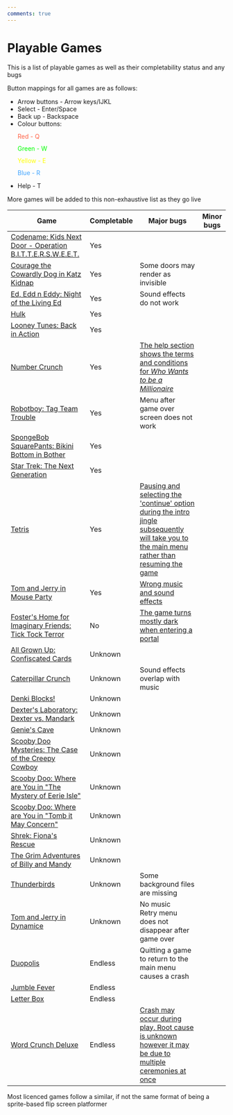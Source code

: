 ```yaml
---
comments: true
---
```


# Playable Games

This is a list of playable games as well as their completability status and any bugs  

Button mappings for all games are as follows:

- Arrow buttons - Arrow keys/IJKL
- Select - Enter/Space
- Back up - Backspace
- Colour buttons:
    <div style="line-height: 1em;">
        <p style="color: tomato">Red - Q</p>
        <p style="color: lime">Green - W</p>
        <p style="color: yellow">Yellow - E</p>
        <p style="color: #41A4FF">Blue - R</p>
    </div>
- Help - T

More games will be added to this non-exhaustive list as they go live

|Game|Completable|Major bugs|Minor bugs|
|----|-----------|----------|----------|
[Codename: Kids Next Door - Operation B.I.T.T.E.R.S.W.E.E.T.](/games/knd-bittersweet)|Yes|
[Courage the Cowardly Dog in Katz Kidnap](/games/courage-katz-kidnap)|Yes|Some doors may render as invisible|
[Ed, Edd n Eddy: Night of the Living Ed](/games/eee-night-of-living-ed)|Yes|Sound effects do not work|
[Hulk](/games/hulk)|Yes|
[Looney Tunes: Back in Action](/games/lt-bia)|Yes|
[Number Crunch](/games/number-crunch)|Yes|[The help section shows the terms and conditions for *Who Wants to be a Millionaire*](/assets/img/nc-terms.jpg)
[Robotboy: Tag Team Trouble](/games/robotboy-ttt)|Yes|Menu after game over screen does not work
[SpongeBob SquarePants: Bikini Bottom in Bother](/games/spongebob-bbb)|Yes|
[Star Trek: The Next Generation](/games/star-trek-tng)|Yes|
[Tetris](/games/tetris)|Yes|[Pausing and selecting the 'continue' option during the intro jingle subsequently will take you to the main menu rather than resuming the game](/assets/video/tetris-bug.webm)
[Tom and Jerry in Mouse Party](/games/tj-mouse-party)|Yes|[Wrong music and sound effects](https://www.youtube.com/watch?v=KWhWNucRWHI)
[Foster's Home for Imaginary Friends: Tick Tock Terror](/games/foster-ttt)|No|[The game turns mostly dark when entering a portal](https://cdn.discordapp.com/attachments/1098329726126411856/1101901829320736868/image.png)
[All Grown Up: Confiscated Cards](/games/all-grown-up)|Unknown|
[Caterpillar Crunch](/games/caterpillar)|Unknown|Sound effects overlap with music|
[Denki Blocks!](/games/denki-blocks)|Unknown|
[Dexter's Laboratory: Dexter vs. Mandark](/games/dexter-vs-mandark)|Unknown|
[Genie's Cave](/games/genies-cave)|Unknown|
[Scooby Doo Mysteries: The Case of the Creepy Cowboy](/games/scooby-creepy-cowboy)|Unknown|
[Scooby Doo: Where are You in "The Mystery of Eerie Isle"](/games/scooby-eerie-isle)|Unknown|
[Scooby Doo: Where are You in "Tomb it May Concern"](/games/scooby-tomb)|Unknown|
[Shrek: Fiona's Rescue](/games/shrek-fiona-rescue)|Unknown|
[The Grim Adventures of Billy and Mandy](/games/billy-mandy)|Unknown|
[Thunderbirds](/games/thunderbirds)|Unknown|Some background files are missing|
[Tom and Jerry in Dynamice](/games/tj-dynamice)|Unknown|No music<br>Retry menu does not disappear after game over
[Duopolis](/games/duopolis)|Endless|Quitting a game to return to the main menu causes a crash|
[Jumble Fever](/games/jumble-fever)|Endless|
[Letter Box](/games/letterbox)|Endless|
[Word Crunch Deluxe](/games/word-crunch-dx)|Endless|[Crash may occur during play. Root cause is unknown however it may be due to multiple ceremonies at once](/assets/img/word-crunch-dx-crash.png)

Most licenced games follow a similar, if not the same format of being a sprite-based flip screen platformer